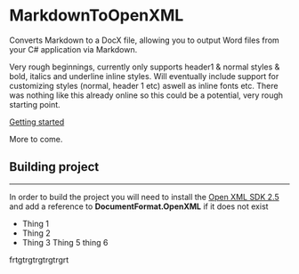 # MarkdownToOpenXML

Converts Markdown to a DocX file, allowing you to output Word files from your C# application via Markdown.

Very rough beginnings, currently only supports header1 & normal styles & bold, italics and underline inline styles. Will eventually include support for customizing styles (normal, header 1 etc) aswell as inline fonts etc. There was nothing like this already online so this could be a potential, very rough starting point.

[Getting started](https://github.com/dangerdan/MarkdownToOpenXML/wiki/Getting-started)

More to come.


## Building project
---
In order to build the project you will need to install the [Open XML SDK 2.5](http://www.microsoft.com/en-ca/download/details.aspx?id=30425)
and add a reference to 
**DocumentFormat.OpenXML** if it does not exist


+ Thing 1
+ Thing 2 
+ Thing 3
Thing 5 thing 6

frtgtrgtrgtrgtrgrt